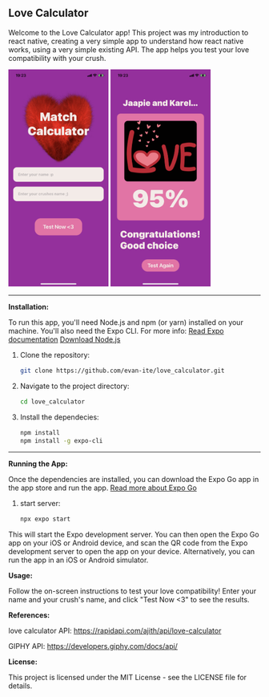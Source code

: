 ## Love Calculator

Welcome to the Love Calculator app! This project was my introduction to react native, creating a very simple app to understand how react native works, using a very simple existing API. The app helps you test your love compatibility with your crush.

<img src="screenshot_home.PNG" alt="Screenshot homepage" width="200"> <img src="screenshot_result.PNG" alt="Screenshot result page" width="200" >

---

**Installation:**

To run this app, you'll need Node.js and npm (or yarn) installed on your machine. You'll also need the Expo CLI. 
For more info: 
[Read Expo documentation](https://docs.expo.dev/workflow/overview/)
[Download Node.js](https://nodejs.org/en)

1. Clone the repository:
   ```bash
   git clone https://github.com/evan-ite/love_calculator.git
   ```

2. Navigate to the project directory:
   ```bash
   cd love_calculator
   ```

3. Install the dependecies:
   ```bash
   npm install
   npm install -g expo-cli
   ```

---

**Running the App:**

Once the dependencies are installed, you can download the Expo Go app in the app store and run the app.
[Read more about Expo Go](https://docs.expo.dev/get-started/expo-go/)

1. start server:
   ```bash
   npx expo start
   ```

This will start the Expo development server. You can then open the Expo Go app on your iOS or Android device, and scan the QR code from the Expo development server to open the app on your device. Alternatively, you can run the app in an iOS or Android simulator.

**Usage:**

Follow the on-screen instructions to test your love compatibility! Enter your name and your crush's name, and click "Test Now <3" to see the results.

**References:**

love calculator API: https://rapidapi.com/ajith/api/love-calculator

GIPHY API: https://developers.giphy.com/docs/api/

**License:**

This project is licensed under the MIT License - see the LICENSE file for details.
